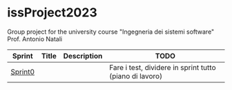 # issProject2023
Group project for the university course "Ingegneria dei sistemi software" Prof. Antonio Natali

| Sprint              | Title | Description | TODO                                                    |
|---------------------|-------|-------------|---------------------------------------------------------|
| [Sprint0](Sprint0/) |       |             | Fare i test, dividere in sprint tutto (piano di lavoro) |

